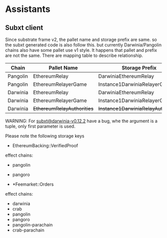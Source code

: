 Assistants
===

## Subxt client

Since substrate frame v2, the pallet name and storage prefix are same. so the
subxt generated code is also follow this. but currently Darwinia/Pangolin chains
also have some pallet use v1 style. It happens that pallet and prefix are not
the same. There are mapping table to describe relationship.

| Chain    | Pallet Name                  | Storage Prefix                        |
| -------- |------------------------------|---------------------------------------|
| Pangolin | EthereumRelay                | DarwiniaEthereumRelay                 |
| Pangolin | EthereumRelayerGame          | Instance1DarwiniaRelayerGame          |
| Darwinia | EthereumRelay                | DarwiniaEthereumRelay                 |
| Darwinia | EthereumRelayerGame          | Instance1DarwiniaRelayerGame          |
| Darwinia | ~~EthereumRelayAuthorities~~ | ~~Instance1DarwiniaRelayAuthorities~~ |

WARNING:
For [subxt@darwinia-v0.12.2](https://github.com/darwinia-network/subxt/tree/darwinia-v0.12.2)
have a bug, whe the argument is a tuple, only first parameter is used.

Please note the following storage keys

- EthereumBacking::VerifiedProof

effect chains:
- pangolin
- pangoro


- *Feemarket::Orders

effect chains:
- darwinia
- crab
- pangolin
- pangoro
- pangolin-parachain
- crab-parachain
